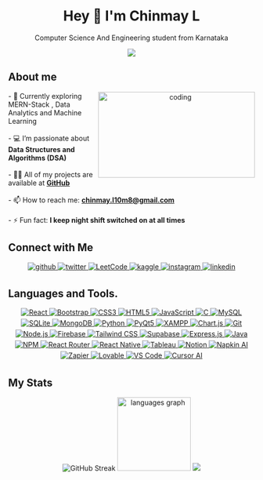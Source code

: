 <h1 align="center">Hey 👋 I'm Chinmay L </h1><p align="center">Computer Science And Engineering student from Karnataka</p>

<div align="center">
<img src="https://komarev.com/ghpvc/?username=stom-breaker-07&&style=flat-square" align="center" />
</div>  
  
## About me  
<div align="center">
  <img align="right" alt="coding" width="320" height="175" src="https://user-images.githubusercontent.com/74038190/212749447-bfb7e725-6987-49d9-ae85-2015e3e7cc41.gif">
  <p align="left">
    - 🔭 Currently exploring MERN-Stack , Data Analytics and Machine Learning <br><br>
    - 💻 I’m passionate about <strong>Data Structures and Algorithms (DSA)</strong><br><br>
    - 👨‍💻 All of my projects are available at <a href="https://github.com/stom-breaker-07" target="_blank"><strong>GitHub</strong></a><br><br>
    - 📫 How to reach me: <a href="mailto:chinmay.l10m8@gmail.com"><strong>chinmay.l10m8@gmail.com</strong></a><br><br>
    - ⚡ Fun fact: <strong> I keep night shift switched on at all times</strong>
  </p>
</div>

## Connect with Me
<div align="center"> 
<a href="https://github.com/stom-breaker-07" target="_blank">
<img src=https://img.shields.io/badge/github-%2324292e.svg?&style=for-the-badge&logo=github&logoColor=white alt=github style="margin-bottom: 5px;" />
</a>
<a href="https://twitter.com/chinmay_shetty7" target="_blank">
<img src=https://img.shields.io/badge/twitter-%2300acee.svg?&style=for-the-badge&logo=twitter&logoColor=white alt=twitter style="margin-bottom: 5px;" />
</a>
<a href="https://leetcode.com/u/Strom-Breaker/" target="_blank">
  <img src="https://img.shields.io/badge/LeetCode-%23FFA116.svg?&style=for-the-badge&logo=leetcode&logoColor=white" alt="LeetCode" style="margin-bottom: 5px;" />
</a>
<a href="https://www.kaggle.com/chinmayrangnathl" target="_blank">
<img src=https://img.shields.io/badge/kaggle-%2344BAE8.svg?&style=for-the-badge&logo=kaggle&logoColor=white alt=kaggle style="margin-bottom: 5px;" />
</a>
<a href="https://instagram.com/chinmay_shetty_07" target="_blank">
<img src=https://img.shields.io/badge/instagram-%23000000.svg?&style=for-the-badge&logo=instagram&logoColor=white alt=instagram style="margin-bottom: 5px;" />
</a>
<a href="https://linkedin.com/in/chinmayl" target="_blank">
<img src=https://img.shields.io/badge/linkedin-%231E77B5.svg?&style=for-the-badge&logo=linkedin&logoColor=white alt=linkedin style="margin-bottom: 5px;" />
</a>  
</div>

## Languages and Tools.
<div align="center">  
<a href="https://reactjs.org/" target="_blank">
    <img src="https://img.shields.io/badge/React-%2361DAFB.svg?&style=for-the-badge&logo=react&logoColor=white" alt="React" style="margin-bottom: 5px;" />
  </a>
  <a href="https://getbootstrap.com/docs/3.4/javascript/" target="_blank">
    <img src="https://img.shields.io/badge/Bootstrap-%237952B3.svg?&style=for-the-badge&logo=bootstrap&logoColor=white" alt="Bootstrap" style="margin-bottom: 5px;" />
  </a>
  <a href="https://www.w3schools.com/css/" target="_blank">
    <img src="https://img.shields.io/badge/CSS3-%231572B6.svg?&style=for-the-badge&logo=css3&logoColor=white" alt="CSS3" style="margin-bottom: 5px;" />
  </a>
  <a href="https://en.wikipedia.org/wiki/HTML5" target="_blank">
    <img src="https://img.shields.io/badge/HTML5-%23E34F26.svg?&style=for-the-badge&logo=html5&logoColor=white" alt="HTML5" style="margin-bottom: 5px;" />
  </a>
  <a href="https://www.javascript.com/" target="_blank">
    <img src="https://img.shields.io/badge/JavaScript-%23F7DF1E.svg?&style=for-the-badge&logo=javascript&logoColor=black" alt="JavaScript" style="margin-bottom: 5px;" />
  </a>
  <a href="https://www.cprogramming.com/" target="_blank">
    <img src="https://img.shields.io/badge/C-%2300599C.svg?&style=for-the-badge&logo=c&logoColor=white" alt="C" style="margin-bottom: 5px;" />
  </a>
  <a href="https://www.mysql.com/" target="_blank">
    <img src="https://img.shields.io/badge/MySQL-%234479A1.svg?&style=for-the-badge&logo=mysql&logoColor=white" alt="MySQL" style="margin-bottom: 5px;" />
  </a>
  <a href="https://www.sqlite.org/" target="_blank">
  <img src="https://img.shields.io/badge/SQLite-003B57?style=for-the-badge&logo=sqlite&logoColor=white" alt="SQLite" style="margin-bottom: 5px;" />
</a>
  <a href="https://www.mongodb.com/" target="_blank">
    <img src="https://img.shields.io/badge/MongoDB-%2347A248.svg?&style=for-the-badge&logo=mongodb&logoColor=white" alt="MongoDB" style="margin-bottom: 5px;" />
  </a>
  <a href="https://www.python.org/" target="_blank">
    <img src="https://img.shields.io/badge/Python-%233776AB.svg?&style=for-the-badge&logo=python&logoColor=white" alt="Python" style="margin-bottom: 5px;" />
  </a>
  <a href="https://riverbankcomputing.com/software/pyqt/intro" target="_blank">
  <img src="https://img.shields.io/badge/PyQt5-%2331A8FF.svg?&style=for-the-badge&logo=python&logoColor=white" alt="PyQt5" style="margin-bottom: 5px;" />
  </a>
  <a href="https://www.apachefriends.org/" target="_blank">
    <img src="https://img.shields.io/badge/XAMPP-%23FB7A24.svg?&style=for-the-badge&logo=xampp&logoColor=white" alt="XAMPP" style="margin-bottom: 5px;" />
  </a>
  <a href="https://www.chartjs.org/" target="_blank">
    <img src="https://img.shields.io/badge/Chart.js-%23FF6384.svg?&style=for-the-badge&logo=chartdotjs&logoColor=white" alt="Chart.js" style="margin-bottom: 5px;" />
  </a>
  <a href="https://github.com/" target="_blank">
    <img src="https://img.shields.io/badge/Git-%23F05032.svg?&style=for-the-badge&logo=git&logoColor=white" alt="Git" style="margin-bottom: 5px;" />
  </a>
  <a href="https://nodejs.org/" target="_blank">
    <img src="https://img.shields.io/badge/Node.js-%23339933.svg?&style=for-the-badge&logo=node.js&logoColor=white" alt="Node.js" style="margin-bottom: 5px;" />
  </a>
  <a href="https://firebase.google.com/" target="_blank">
    <img src="https://img.shields.io/badge/Firebase-%23FFCA28.svg?&style=for-the-badge&logo=firebase&logoColor=black" alt="Firebase" style="margin-bottom: 5px;" />
  </a>
  <a href="https://www.tailwindcss.com/" target="_blank">
    <img src="https://img.shields.io/badge/Tailwind%20CSS-%2338B2AC.svg?&style=for-the-badge&logo=tailwind-css&logoColor=white" alt="Tailwind CSS" style="margin-bottom: 5px;" />
  </a>
  <a href="https://supabase.com/" target="_blank">
  <img src="https://img.shields.io/badge/Supabase-3ECF8E?style=for-the-badge&logo=supabase&logoColor=white" alt="Supabase" style="margin-bottom: 5px;" />
 </a>
  <a href="https://expressjs.com/" target="_blank">
    <img src="https://img.shields.io/badge/Express.js-%23000000.svg?&style=for-the-badge&logo=express&logoColor=white" alt="Express.js" style="margin-bottom: 5px;" />
  </a>
  <a href="https://www.java.com/" target="_blank">
    <img src="https://img.shields.io/badge/Java-%23007396.svg?&style=for-the-badge&logo=java&logoColor=white" alt="Java" style="margin-bottom: 5px;" />
  </a>
  <a href="https://www.npmjs.com/" target="_blank">
    <img src="https://img.shields.io/badge/NPM-%23CB3837.svg?&style=for-the-badge&logo=npm&logoColor=white" alt="NPM" style="margin-bottom: 5px;" />
  </a>
  <a href="https://reactrouter.com/" target="_blank">
    <img src="https://img.shields.io/badge/React%20Router-%23CA4245.svg?&style=for-the-badge&logo=reactrouter&logoColor=white" alt="React Router" style="margin-bottom: 
    5px;" />
  </a>
  <a href="https://reactnative.dev/" target="_blank">
    <img src="https://img.shields.io/badge/React%20Native-%2361DAFB.svg?&style=for-the-badge&logo=react&logoColor=white" alt="React Native" style="margin-bottom: 5px;" />
  </a>  
 <a href="https://www.tableau.com/" target="_blank">
  <img src="https://img.shields.io/badge/Tableau-%230085CA.svg?&style=for-the-badge&logo=tableau&logoColor=white" alt="Tableau" style="margin-bottom: 5px;" />
</a>

  <a href="https://www.notion.so/" target="_blank">
  <img src="https://img.shields.io/badge/Notion-%23000000.svg?&style=for-the-badge&logo=notion&logoColor=white" alt="Notion" style="margin-bottom: 5px;" />
</a>
<a href="https://napkin.one/" target="_blank">
  <img src="https://img.shields.io/badge/Napkin_AI-🧠-%237758C9.svg?&style=for-the-badge&logoColor=white" alt="Napkin AI" style="margin-bottom: 5px;" />
</a>

<a href="https://zapier.com/" target="_blank">
  <img src="https://img.shields.io/badge/Zapier-%23FF4A00.svg?&style=for-the-badge&logo=zapier&logoColor=white" alt="Zapier" style="margin-bottom: 5px;" />
</a>
<a href="https://www.lovable.so/" target="_blank">
  <img src="https://img.shields.io/badge/Lovable-💖-%23FF5CA2.svg?&style=for-the-badge&logoColor=white" alt="Lovable" style="margin-bottom: 5px;" />
</a>


 <a href="https://code.visualstudio.com/" target="_blank">
  <img src="https://img.shields.io/badge/VS%20Code-%23007ACC.svg?&style=for-the-badge&logo=visual-studio-code&logoColor=white" alt="VS Code" style="margin-bottom: 5px;" />
</a>

 <a href="https://cursor.so/" target="_blank">
    <img src="https://img.shields.io/badge/Cursor%20AI-%23000000.svg?&style=for-the-badge&logo=ai&logoColor=white" alt="Cursor AI" style="margin-bottom: 5px;" />
</a>
</div> 

## My Stats  
<div align="center">
  <img src="https://streak-stats.demolab.com?user=stom-breaker-07&theme=dark" alt="GitHub Streak" />
  <img src="https://github-readme-stats.vercel.app/api/top-langs?username=stom-breaker-07&locale=en&hide_title=true&layout=compact&card_width=320&langs_count=6&theme=tokyonight&hide_border=true&order=2" height="150" alt="languages graph"  />
   <img src="https://leetcard.jacoblin.cool/Strom-Breaker?ext=heatmap" >
</div>  
